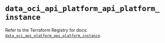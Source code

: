 # `data_oci_api_platform_api_platform_instance`

Refer to the Terraform Registry for docs: [`data_oci_api_platform_api_platform_instance`](https://registry.terraform.io/providers/oracle/oci/7.19.0/docs/data-sources/api_platform_api_platform_instance).
